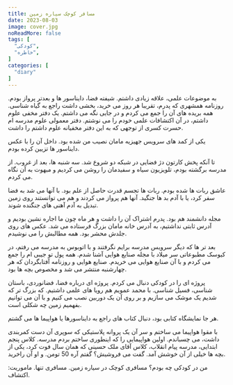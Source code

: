 ```yaml
---
title: مسافر کوچک سیاره زمین
date: 2023-08-03
image: cover.jpg
noReadMore: false
tags: [
  "کودکی",
  "خاطره",
]
categories: [
  "diary"
]
---
```


به موضوعات علمی، علاقه زیادی داشتم. شیفته فضا، دایناسور ها و بعدتر پرواز بودم. روزنامه همشهری که پدرم، تقریبا هر روز می خرید،  بخشی داشت راجع به گیاه شناسی. همه بریده های آن را جمع می کردم و در جایی نگه می داشتم. یک دفتر مخفی علوم داشتم، در آن اکتشافات علمی خودم را می نوشتم. دفتر معمولی علوم مدرسه ام حسرت کسری از توجهی که به این دفتر مخفیانه علوم داشتم را داشت.

یکی از کمد های سرویس جهیزیه مامان نصیب من شده بود. داخل آن را با عکس دایناسور ها تزیین کرده بودم.

تا آنکه پخش کارتون دژ فضایی در شبکه دو شروع شد. سه شنبه ها، بعد از غروب. از مدرسه برگشته بودم، تلویزیون سیاه و سفیدمان را روشن می کردیم و مبهوت به آن نگاه می کردم.

عاشق ربات ها شده بودم. ربات ها تجسم قدرت حاصل از علم بود. با آنها می شد به  فضا سفر کرد، یا با آدم بد ها جنگید. آنها هم پرواز می کردند و هم می توانستند روی زمین تبدیل به آدم آهنی های جنگنده شوند.

مجله دانشمند هم بود. پدرم اشتراک آن را داشت و هر ماه چون ما اجاره نشین بودیم و آدرس ثابتی نداشتیم، به آدرس خانه مامان بزرگ فرستاده می شد. عکس های روی جلدش محشر بود. همه مطالبش را می نوشیدم.

بعد تر ها که دیگر سرویس مدرسه برایم نگرفتند و با اتوبوس به مدرسه می رفتم، در کیوسک مطبوعاتی سر میلاد با مجله صنایع هوایی آشنا شدم. همه پول تو جیبی ام را جمع می کردم و با آن صنایع هوایی می خریدم. صنایع هوایی و روزنامه آفتابگردان که هر چهارشنبه منتشر می شد و مخصوص بچه ها بود.

پروژه ای را در کودکی دنبال می کردم. پروژه ای درباره فضا، فضانوردی، باستان شناسی، فسیل شناسی. با محمد عمویم هم رویا های علمی داشتیم. که بزرگ تر که شدیم یک موشک می سازیم و بر روی آن یک دوربین نصب می کنیم و با آن می توانیم بفهمیم زمین چه شکلی است.

هر جا نمایشگاه کتابی بود، دنبال کتاب های راجع به دایناسورها یا هواپیما ها می گشتم.

با مقوا هواپیما می ساختم و سر آن یک پروانه پلاستیکی که سوپری آن دست کمربندی داشت، می چسباندم.
اولین هواپیمایی را که اینطوری ساختم بردم مدرسه. کلاس پنجم ابتدایی، مدرسه پیام انقلاب، کلاس آقای ملک حسینی که همان سال فوت کرد، یکی از بچه ها خیلی از آن خوشش آمد. گفت می فروشیش؟ گفتم آره 50 تومن. و او آن راخرید.

من در کودکی چه بودم؟ مسافری کوچک در سیاره زمین. مسافری تنها. ماموریت: اکتشاف.
